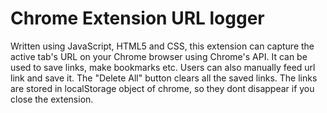 <h1>Chrome Extension URL logger</h1>
Written using JavaScript, HTML5 and CSS, this extension can capture the active tab's URL on your Chrome browser using Chrome's API.
It can be used to save links, make bookmarks etc.
Users can also manually feed url link and save it. The "Delete All" button clears all the saved links.
The links are stored in localStorage object of chrome, so they dont disappear if you close the extension.
